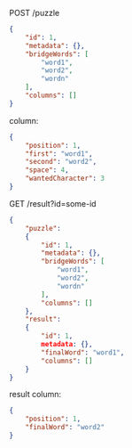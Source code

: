 POST /puzzle
```json
{
    "id": 1,
    "metadata": {},
    "bridgeWords": [
        "word1",
        "word2",
        "wordn"
    ],
    "columns": []
}
```
column:
```json
{
	"position": 1,
	"first": "word1",
	"second": "word2",
	"space": 4,
	"wantedCharacter": 3
}
```

GET /result?id=some-id
```json
{
	"puzzle":
	{
	    "id": 1,
	    "metadata": {},
	    "bridgeWords": [
	        "word1",
	        "word2",
	        "wordn"
	    ],
	    "columns": []
	},
	"result":
	{
		"id": 1,
		metadata: {},
		"finalWord": "word1",
		"columns": []
	}
}
```
result column:
```json
{
	"position": 1,
	"finalWord": "word2"
}
```
